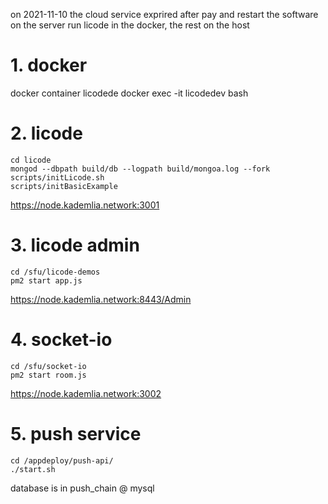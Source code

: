 on 2021-11-10 the cloud service exprired 
after pay and restart the software on the server
run licode in the docker, the rest on the host
# 1. docker
docker container licodede
docker exec -it licodedev bash

# 2. licode
```
cd licode
mongod --dbpath build/db --logpath build/mongoa.log --fork
scripts/initLicode.sh
scripts/initBasicExample
```
https://node.kademlia.network:3001
# 3. licode admin
```
cd /sfu/licode-demos
pm2 start app.js
```
https://node.kademlia.network:8443/Admin
# 4. socket-io
```
cd /sfu/socket-io
pm2 start room.js
```
https://node.kademlia.network:3002

# 5. push service
```
cd /appdeploy/push-api/
./start.sh
```
database is in push_chain @ mysql
